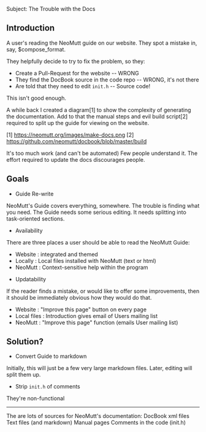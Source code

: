 Subject: The Trouble with the Docs

## Introduction

A user's reading the NeoMutt guide on our website.
They spot a mistake in, say, $compose_format.

They helpfully decide to try to fix the problem, so they:
- Create a Pull-Request for the website -- WRONG
- They find the DocBook source in the code repo -- WRONG, it's not there
- Are told that they need to edit `init.h` -- Source code!

This isn't good enough.

A while back I created a diagram[1] to show the complexity of generating the
documentation.  Add to that the manual steps and evil build script[2] required
to split up the guide for viewing on the website.

[1] https://neomutt.org/images/make-docs.png
[2] https://github.com/neomutt/docbook/blob/master/build

It's too much work (and can't be automated)
Few people understand it.
The effort required to update the docs discourages people.

## Goals

* Guide Re-write

NeoMutt's Guide covers everything, somewhere.  The trouble is finding what you
need.  The Guide needs some serious editing.  It needs splitting into
task-oriented sections.

* Availability

There are three places a user should be able to read the NeoMutt Guide:

- Website : integrated and themed
- Locally : Local files installed with NeoMutt (text or html)
- NeoMutt : Context-sensitive help within the program

* Updatability

If the reader finds a mistake, or would like to offer some improvements, then
it should be immediately obvious how they would do that.

- Website : "Improve this page" button on every page
- Local files : Introduction gives email of Users mailing list
- NeoMutt : "Improve this page" function (emails User mailing list)

## Solution?

* Convert Guide to markdown

Initially, this will just be a few very large markdown files.
Later, editing will split them up.

* Strip `init.h` of comments

They're non-functional

--------------------------------------------------------------------------------

The are lots of sources for NeoMutt's documentation:
    DocBook xml files
    Text files (and markdown)
    Manual pages
    Comments in the code (init.h)

